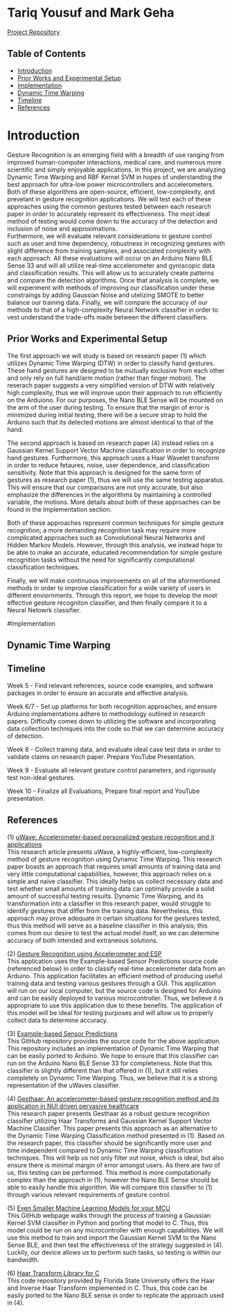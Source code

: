 # Tariq Yousuf and Mark Geha

[Project Repository](https://github.com/tariqryousuf/tariqryousuf.github.io) 

## Table of Contents
* [Introduction](#introduction) <br />
* [Prior Works and Experimental Setup](#prior-works-and-experimental-setup) <br />
* [Implementation](#implementation) <br />
* [Dynamic Time Warping](#dynamic-time-warping) <br />
* [Timeline](#timeline) <br />
* [References](#references) <br />



# Introduction

Gesture Recognition is an emerging field with a breadth of use ranging from improved human-computer interactions, medical care, and numerous more scientific and simply enjoyable applications.
In this project, we are analyzing Dynamic Time Warping and RBF Kernel SVM in hopes of understanding the best approach for ultra-low power microcontrollers and accelerometers. 
Both of these algorithms are open-source, efficient, low-complexity, and prevelant in gesture recognition applications. 
We will test each of these approaches using the common gestures tested between each research paper in order to accurately represent its effectiveness. 
The most ideal method of testing would come down to the accuracy of the detection and inclusion of noise and approximations.  
Furthermore, we will evaluate relevant considerations in gesture control such as user and time dependency, robustness in recognizing gestures with slight difference from training samples, and associated complexity with each approach. All these evaluations will occur on an Arduino Nano BLE Sense 33 and will all utilize real-time accelerometer and gyroscopic data and classification results. This will allow us to accurately create patterns and compare the detection algorithms.
Once that analysis is complete, we will experiment with methods of improving our classification under these constraings by adding Gaussian Noise and utelizing SMOTE to better balance our training data. Finally, we will compare the accuracy of our methods to that of a high-complexity Neural Network classifier in order to vest understand the trade-offs made between the different classifiers.

## Prior Works and Experimental Setup  

The first approach we will study is based on research paper (1) which utilizes Dynamic Time Warping (DTW) in order to classify hand gestures. These hand gestures are designed to be mutually exclusive from each other and only rely on full hand/arm motion (rather than finger motion). The reserach paper suggests a very simplified version of DTW with relatively high complexity, thus we will improve upon their approach to run efficiently on the Arduiono.
For our purposes, the Nano BLE Sense will be mounted on the arm of the user during testing. To ensure that the margin of error is minimized during initial testing, there will be a secure strap to hold the Arduino such that its detected motions are almost identical to that of the hand.

The second approach is based on research paper (4) instead relies on a Gaussian Kernel Support Vector Machine classification in order to recognize hand gestures.
Furthermore, this approach uses a Haar Wavelet transform in order to reduce fetaures, noise, user dependence, and classification sensitivity. Note that this approach is designed for the same form of gestures as research paper (1), thus we will use the same testing apparatus. 
This will ensure that our comparisons are not only accurate, but also emphasize the differences in the algorithms by maintaining a controlled variable, the motions. More details about both of these approaches can be found in the Implementation section.

Both of these approaches represent common techniques for simple gesture recognition; a more demanding recognition task may require more complicated approaches such as Convolutional Neural Networks and Hidden Markov Models. 
However, through this analysis, we instead hope to be able to make an accurate, educated recommendation for simple gesture recognition tasks without the need for significantly computational classification techniques.   

Finally, we will make continuous improvements on all of the aformentioned methods in order to improve classification for a wide variety of users in different enviornments. Through this report, we hope to develop the most effective gesture recogniton classifier, and then finally compare it to a Neural Netowrk classifier.   


#Implementation

## Dynamic Time Warping



## Timeline

Week 5 - Find relevant references, source code examples, and software packages in order to ensure an accurate and effective analysis.

Week 6/7 - Set up platforms for both recognition approaches, and ensure Arduino implementations adhere to methodology outlined in research papers. Difficulty comes down to utilizing the software and incorporating data collection techniques into the code so that we can determine accuracy of detection.

Week 8 - Collect training data, and evaluate ideal case test data in order to validate claims on research paper. Prepare YouTube Presentation.

Week 9 - Evaluate all relevant gesture control parameters, and rigorously test non-ideal gestures. 

Week 10 - Finalize all Evaluations, Prepare final report and YouTube presentation.  

## References 

(1) [uWave: Accelerometer-based personalized gesture recognition and it applications](https://www.sciencedirect.com/science/article/abs/pii/S1574119209000674) \
This research article presents uWave, a highly-efficient, low-complexity method of gesture recognition using Dynamic Time Warping. This research paper boasts an approach that requires small amounts of training data and very little computational capabilities, however, this approach relies on a simple and naive classifier. This ideally helps us collect necessary data and test whether small amounts of training data can optimally provide a solid amount of successful testing results. Dynamic Time Warping, and its transformation into a classifier in this research paper, would struggle to identify gestures that differ from the training data. Nevertheless, this approach may prove adequate in certain situations for the gestures tested, thus this method will serve as a baseline classifier in this analysis; this comes from our desire to test the actual model itself, so we can determine accuracy of both intended and extraneous solutions.

(2) [Gesture Recognition using Accelerometer and ESP](https://create.arduino.cc/projecthub/mellis/gesture-recognition-using-accelerometer-and-esp-71faa1) \
This application uses the Example-based Sensor Predictions source code (referenced below) in order to classify real-time accelerometer data from an Arduino. This application facilitates an efficient method of producing useful training data and testing various gestures through a GUI. This application will run on our local computer, but the source code is designed for Arduino and can be easily deployed to various microcontroller. Thus, we believe it is appropriate to use
this application due to these benefits. The application of this model will be ideal for testing purposes and will allow us to properly collect data to determine accuracy.

(3) [Example-based Sensor Predictions](https://github.com/damellis/ESP) \
This GitHub repository provides the source code for the above application. This repository includes an implementation of Dynamic Time Warping that can be easily ported to Arduino. We hope to ensure that this classifier can run on the Arduino Nano BLE Sense 33 for completeness. Note that this classifier is slightly different than that offered in (1), but it still relies completely on Dynamic Time Warping. Thus, we believe that it is a strong representation of the uWaves classifier.


(4) [Gesthaar: An accelerometer-based gesture recognition method and its application in NUI driven pervasive healthcare](https://ieeexplore.ieee.org/abstract/document/6152471) \
This research paper presents Gesthaar as a robust gesture recognition classifier utilizing Haar Transforms and Gaussian Kernel Support Vector Machine Classifier. This paper presents this
approach as an alternative to the Dynamic Time Warping Classification method presented in (1). Based on the research paper, this classifier should be significantly more user and time independent
compared to Dynamic Time Warping classification techniques. This will help us not only filter out noise, which is ideal, but also ensure there is minimal margin of error amongst users. As there are two of us, this testing can be performed. This method is more computationally complex than the approach in (1), however the Nano BLE Sense should be able to easily handle this algorithm. We will compare this classifier to (1) through various relevant requirements of gesture control. 

(5) [Even Smaller Machine Learning Models for your MCU](https://eloquentarduino.github.io/2020/02/even-smaller-machine-learning-models-for-your-mcu/) \
This GitHub webpage walks through the process of training a Gaussian Kernel SVM classifier in Python and porting that model to C. Thus, this model could be run on any microcontroller with enough capabilities. We will use this method to train and import the Gaussian Kernel SVM to the Nano Sense BLE, and then test the effectiveness of the strategy suggested in (4). Luckily, our device allows us to perform such tasks, so testing is within our bandwidth.

(6) [Haar Transform Library for C](https://people.sc.fsu.edu/~jburkardt/c_src/haar/haar.html) \
This code repository provided by Florida State University offers the Haar and Inverse Haar Transform implemented in C. Thus, this code can be easily ported to the Nano BLE sense in order to replicate the approach used in (4).
